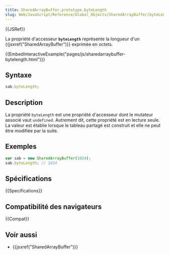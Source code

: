 ```yaml
---
title: SharedArrayBuffer.prototype.byteLength
slug: Web/JavaScript/Reference/Global_Objects/SharedArrayBuffer/byteLength
---
```


{{JSRef}}

La propriété d'accesseur **`byteLength`** représente la longueur d'un {{jsxref("SharedArrayBuffer")}} exprimée en octets.

{{EmbedInteractiveExample("pages/js/sharedarraybuffer-bytelength.html")}}

## Syntaxe

```js
sab.byteLength;
```

## Description

La propriété `byteLength` est une propriété d'accesseur dont le mutateur associé vaut `undefined`. Autrement dit, cette propriété est en lecture seule. La valeur est établie lorsque le tableau partagé est construit et elle ne peut être modifiée par la suite.

## Exemples

```js
var sab = new SharedArrayBuffer(1024);
sab.byteLength; // 1024
```

## Spécifications

{{Specifications}}

## Compatibilité des navigateurs

{{Compat}}

## Voir aussi

- {{jsxref("SharedArrayBuffer")}}

